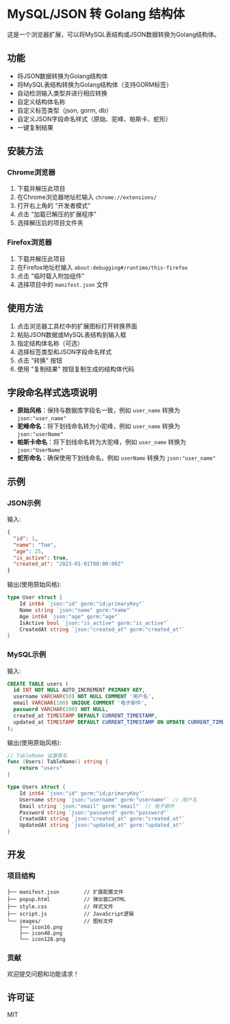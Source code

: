 # MySQL/JSON 转 Golang 结构体

这是一个浏览器扩展，可以将MySQL表结构或JSON数据转换为Golang结构体。

## 功能

- 将JSON数据转换为Golang结构体
- 将MySQL表结构转换为Golang结构体（支持GORM标签）
- 自动检测输入类型并进行相应转换
- 自定义结构体名称
- 自定义标签类型（json, gorm, db）
- 自定义JSON字段命名样式（原始、驼峰、帕斯卡、蛇形）
- 一键复制结果

## 安装方法

### Chrome浏览器

1. 下载并解压此项目
2. 在Chrome浏览器地址栏输入 `chrome://extensions/`
3. 打开右上角的 "开发者模式"
4. 点击 "加载已解压的扩展程序"
5. 选择解压后的项目文件夹

### Firefox浏览器

1. 下载并解压此项目
2. 在Firefox地址栏输入 `about:debugging#/runtime/this-firefox`
3. 点击 "临时载入附加组件"
4. 选择项目中的 `manifest.json` 文件

## 使用方法

1. 点击浏览器工具栏中的扩展图标打开转换界面
2. 粘贴JSON数据或MySQL表结构到输入框
3. 指定结构体名称（可选）
4. 选择标签类型和JSON字段命名样式
5. 点击 "转换" 按钮
6. 使用 "复制结果" 按钮复制生成的结构体代码

## 字段命名样式选项说明

- **原始风格**：保持与数据库字段名一致，例如 `user_name` 转换为 `json:"user_name"`
- **驼峰命名**：将下划线命名转为小驼峰，例如 `user_name` 转换为 `json:"userName"`
- **帕斯卡命名**：将下划线命名转为大驼峰，例如 `user_name` 转换为 `json:"UserName"`
- **蛇形命名**：确保使用下划线命名，例如 `userName` 转换为 `json:"user_name"`

## 示例

### JSON示例

输入:
```json
{
  "id": 1,
  "name": "Tom",
  "age": 25,
  "is_active": true,
  "created_at": "2023-01-01T00:00:00Z"
}
```

输出(使用原始风格):
```go
type User struct {
	Id int64 `json:"id" gorm:"id;primaryKey"`
	Name string `json:"name" gorm:"name"`
	Age int64 `json:"age" gorm:"age"`
	IsActive bool `json:"is_active" gorm:"is_active"`
	CreatedAt string `json:"created_at" gorm:"created_at"`
}
```

### MySQL示例

输入:
```sql
CREATE TABLE users (
  id INT NOT NULL AUTO_INCREMENT PRIMARY KEY,
  username VARCHAR(50) NOT NULL COMMENT '用户名',
  email VARCHAR(100) UNIQUE COMMENT '电子邮件',
  password VARCHAR(100) NOT NULL,
  created_at TIMESTAMP DEFAULT CURRENT_TIMESTAMP,
  updated_at TIMESTAMP DEFAULT CURRENT_TIMESTAMP ON UPDATE CURRENT_TIMESTAMP
);
```

输出(使用原始风格):
```go
// TableName 设置表名
func (Users) TableName() string {
	return "users"
}

type Users struct {
	Id int64 `json:"id" gorm:"id;primaryKey"`
	Username string `json:"username" gorm:"username"` // 用户名
	Email string `json:"email" gorm:"email"` // 电子邮件
	Password string `json:"password" gorm:"password"`
	CreatedAt string `json:"created_at" gorm:"created_at"`
	UpdatedAt string `json:"updated_at" gorm:"updated_at"`
}
```

## 开发

### 项目结构

```
├── manifest.json        // 扩展配置文件
├── popup.html           // 弹出窗口HTML
├── style.css            // 样式文件
├── script.js            // JavaScript逻辑
└── images/              // 图标文件
    ├── icon16.png
    ├── icon48.png
    └── icon128.png
```

### 贡献

欢迎提交问题和功能请求！

## 许可证

MIT 